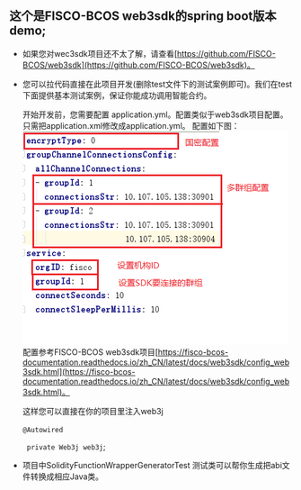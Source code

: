 ## 这个是FISCO-BCOS web3sdk的spring boot版本demo;

- 如果您对wec3sdk项目还不太了解，请查看[https://github.com/FISCO-BCOS/web3sdk](https://github.com/FISCO-BCOS/web3sdk)。

- 您可以拉代码直接在此项目开发(删除test文件下的测试案例即可)。我们在test下面提供基本测试案例，保证你能成功调用智能合约。

    开始开发前，您需要配置 application.yml。配置类似于web3sdk项目配置。只需把application.xml修改成application.yml。
    配置如下图：
    ![配置](./images/springboot.png)
    配置参考FISCO-BCOS web3sdk项目[https://fisco-bcos-documentation.readthedocs.io/zh_CN/latest/docs/web3sdk/config_web3sdk.html](https://fisco-bcos-documentation.readthedocs.io/zh_CN/latest/docs/web3sdk/config_web3sdk.html)。

    这样您可以直接在你的项目里注入web3j
 
    ```@Autowired```

    ``` private Web3j web3j```;

- 项目中SolidityFunctionWrapperGeneratorTest 测试类可以帮你生成把abi文件转换成相应Java类。
